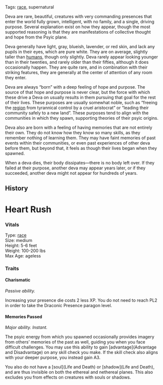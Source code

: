 Tags: [race](Races), supernatural

Deva are rare, beautiful, creatures with very commanding presences that enter the world fully grown, intelligent, with no family, and a single, driving purpose. Several explanation exist on how they appear, though the most supported reasoning is that they are manifestations of collective thought and hope from the Psyic plane.

Deva generally have light, gray, blueish, lavender, or red skin, and lack any pupils in their eyes, which are pure white. They are on average, slightly taller than [humans](Humans), though only slightly. Deva rarely appear looking younger than in their twenties, and rarely older than their fifties, although it does occasionally happen. They are quite rare, and in combination with their striking features, they are generally at the center of attention of any room they enter. 

Deva are always “born” with a deep feeling of hope and purpose. The source of that hope and purpose is never clear, but the force with which these drive a Deva on usually results in them pursuing that goal for the rest of their lives. These purposes are usually somewhat noble, such as “freeing the [region](Regions) from tyrannical control by a cruel aristocrat” or “leading their community safely to a new land”. These purposes tend to align with the communities in which they spawn, supporting theories of their psyic origins. 

Deva also are born with a feeling of having memories that are not entirely their own. They do not know how they know so many skills, as they remember nothing of learning them. They may have faint memories of past events within their communities, or even past experiences of other deva before them, but beyond that, it feels as though their lives began when they spawned.

When a deva dies, their body dissipates—there is no body left over. If they failed at their purpose, another deva may appear years later, or if they succeeded, another deva might not appear for hundreds of years. 


## History

# Heart Rush

### Vitals
Type: [race](Races)  
Size: medium  
Height: 5-6 feet  
Weight: 100-200 lbs  
Max Age: ageless  

### Traits

#### Charismatic
*Passive ability.*

Increasing your presence die costs 2 less XP. You do not need to reach PL2 in order to take the Draconic Presence paragon level.

#### Memories Passed
*Major ability. Instant.*

The psyic energy from which you spawned occasionally provides imagery from others’ memories of the past as well, guiding you when you face difficult challenges. You may use this ability to gain [advantage](Advantage and Disadvantage) on any skill check you make. If the skill check also aligns with your deeper purpose, you instead gain A3. 

You also do not have a [soul](Life and Death) or [shadow](Life and Death), and are thus invisible on both the ethereal and nethereal planes. This also excludes you from effects on creatures with souls or shadows.